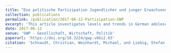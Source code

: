 ```yaml
---
title: "Die politische Partizipation Jugendlicher und junger Erwachsener in Deutschland. Weniger teilnahmslos und politikverdrossen als gedacht (journal article)"
collection: publications
permalink: /publication/2017-06-12-Partizipation-GWP
excerpt: 'This article investigates levels and trends in German adolescents´ political participation during the period 2002-2014. A comparison with the adult population shows that a depiction of young people as "disengaged" or "politically apathetic" is clearly misguided.'
date: 2017-06-12
venue: 'GWP - Gesellschaft, Wirtschaft, Politik'
paperurl: 'https://doi.org/10.3224/gwp.v66i2.03'
citation: 'Schnaudt, Christian, Weinhardt, Michael, and Liebig, Stefan (2017). &quot;Die politische Partizipation Jugendlicher und junger Erwachsener in Deutschland. Weniger teilnahmslos und politikverdrossen als gedacht.&quot; <i>GWP - Gesellschaft, Wirtschaft, Politik</i> 66(2), 189-200.'
---
```

